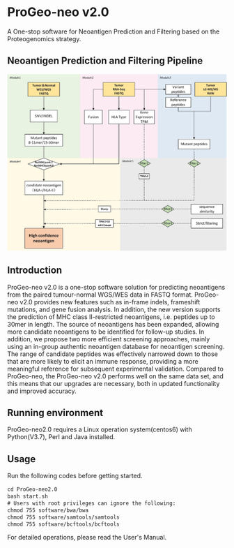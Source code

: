 # ProGeo-neo v2.0

A One-stop software for Neoantigen Prediction and Filtering based on the Proteogenomics strategy.
## Neoantigen Prediction and Filtering Pipeline
![](pipeline.jpg)
## Introduction
ProGeo-neo v2.0 is a one-stop software solution for predicting neoantigens from the paired tumour-normal WGS/WES data in FASTQ format. ProGeo-neo v2.0 provides new features such as in-frame indels, frameshift mutations, and gene fusion analysis. In addition, the new version supports the prediction of MHC class II-restricted neoantigens, i.e. peptides up to 30mer in length. The source of neoantigens has been expanded, allowing more candidate neoantigens to be identified for follow-up studies. In addition, we propose two more efficient screening approaches, mainly using an in-group authentic neoantigen database for neoantigen screening. The range of candidate peptides was effectively narrowed down to those that are more likely to elicit an immune response, providing a more meaningful reference for subsequent experimental validation. Compared to ProGeo-neo, the ProGeo-neo v2.0 performs well on the same data set, and this means that our upgrades are necessary, both in updated functionality and improved accuracy. 
## Running environment
ProGeo-neo2.0 requires a Linux operation system(centos6) with Python(V3.7), Perl and Java installed.
## Usage
Run the following codes before getting started.
```
cd ProGeo-neo2.0
bash start.sh 
# Users with root privileges can ignore the following:
chmod 755 software/bwa/bwa 
chmod 755 software/samtools/samtools 
chmod 755 software/bcftools/bcftools
```
For detailed operations, please read the User's Manual.
